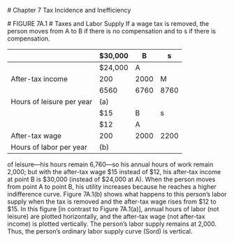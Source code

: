 \# Chapter 7 Tax Incidence and Inefficiency

\# FIGURE 7A.1 # Taxes and Labor Supply If a wage tax is removed, the person moves from A to B if there is no compensation and to s if there is compensation.

|                           | $30,000 | B    | s    |
| ------------------------- | ------- | ---- | ---- |
|                           | $24,000 | A    |      |
| After-tax income          | 200     | 2000 | M    |
|                           | 6560    | 6760 | 8760 |
| Hours of leisure per year | (a)     |      |      |
|                           | $15     | B    | s    |
|                           | $12     | A    |      |
| After-tax wage            | 200     | 2000 | 2200 |
| Hours of labor per year   | (b)     |      |      |

of leisure—his hours remain 6,760—so his annual hours of work remain 2,000; but with the after-tax wage $15 instead of $12, his after-tax income at point B is $30,000 (instead of $24,000 at A). When the person moves from point A to point B, his utility increases because he reaches a higher indifference curve. Figure 7A.1(b) shows what happens to this person’s labor supply when the tax is removed and the after-tax wage rises from $12 to $15. In this figure \[in contrast to Figure 7A.1(a)], annual hours of labor (not leisure) are plotted horizontally, and the after-tax wage (not after-tax income) is plotted vertically. The person’s labor supply remains at 2,000. Thus, the person’s ordinary labor supply curve (Sord) is vertical.